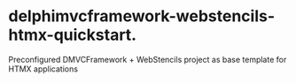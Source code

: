 # delphimvcframework-webstencils-htmx-quickstart.
Preconfigured DMVCFramework + WebStencils project as base template for HTMX applications
